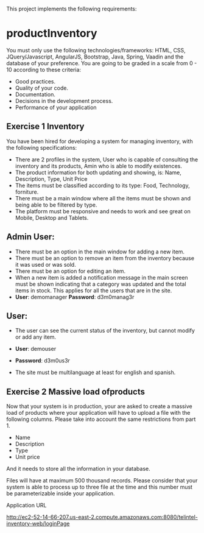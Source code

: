 This project implements  the following requirements:

# productInventory

You must only use the following technologies/frameworks: HTML, CSS, JQuery/Javascript, AngularJS,
Bootstrap, Java, Spring, Vaadin and the database of your preference. You are going to
be graded in a scale from 0 - 10 according to these criteria:
  * Good practices.
  * Quality of your code.
  * Documentation.
  * Decisions in the development process.
  * Performance of your application
## Exercise​ ​1​ ​Inventory

   You have been hired for developing a system for managing inventory, with the
   following specifications:
  * There are 2 profiles in the system, User who is capable of consulting the inventory and its products, Amin who is able to modify existences.
  * The product information for both updating and showing, is: Name, Description, Type, Unit Price
  * The items must be classified according to its type: Food, Technology, forniture.
  * There must be a main window where all the items must be shown and being able to be filtered by type.
  * The platform must be responsive and needs to work and see great on Mobile, Desktop and Tablets.

## Admin​ ​User:
  * There must be an option in the main window for adding a new item.
  * There must be an option to remove an item from the inventory because it was used or was sold.
  * There must be an option for editing an item.
  * When a new item is added a notification message in the main screen must be shown indicating that a category was updated and the total items in stock.
  This applies for all the users that are in the site.
  * **User**: demomanager
    **Password**: d3m0manag3r

## User:
  * The user can see the current status of the inventory, but cannot modify or add any item.

  * **User**: demouser
  * **Password**: d3m0us3r
  * The site must be multilanguage at least for english and spanish.
  
## Exercise​ ​2​ ​Massive​ ​load​ ​of​ ​products
Now that your system is in production, your are asked to create a massive load of
products where your application will have to upload a file with the following columns.
Please take into account the same restrictions from part 1.
  * Name
  * Description
  * Type
  * Unit price

And it needs to store all the information in your database.

Files will have at maximum 500 thousand records. Please consider that your system is
able to process up to three file at the time and this number must be parameterizable
inside your application.



Application URL

http://ec2-52-14-66-207.us-east-2.compute.amazonaws.com:8080/telintel-inventory-web/loginPage

